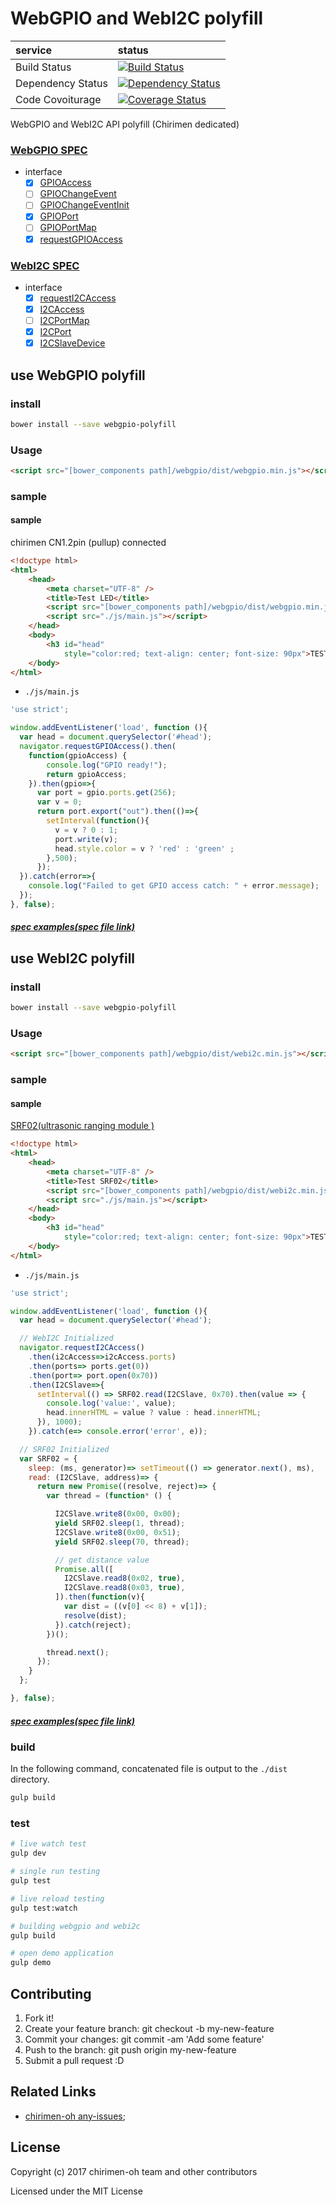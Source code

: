 # WebGPIO and WebI2C polyfill

|service|status|
|:--|:--|
| Build Status |[![Build Status](https://travis-ci.org/chirimen-oh/WebGPIO.svg)](https://travis-ci.org/chirimen-oh/WebGPIO) |
| Dependency Status |[![Dependency Status](https://gemnasium.com/badges/github.com/chirimen-oh/WebGPIO.svg)](https://gemnasium.com/github.com/chirimen-oh/WebGPIO)|
| Code Covoiturage|[![Coverage Status](https://coveralls.io/repos/github/chirimen-oh/WebGPIO/badge.svg?branch=draft-20160125)](https://coveralls.io/github/chirimen-oh/WebGPIO?branch=draft-20160125)|

WebGPIO and WebI2C API polyfill (Chirimen dedicated)

### [WebGPIO SPEC](https://rawgit.com/browserobo/WebGPIO/master/index.html#example-getting-access)

+ interface
  + [x] [GPIOAccess](https://rawgit.com/browserobo/WebGPIO/master/index.html#GPIOAccess-interface)
  + [ ] [GPIOChangeEvent](https://rawgit.com/browserobo/WebGPIO/master/index.html#GPIOChangeEventInit-interface)
  + [ ] [GPIOChangeEventInit](https://rawgit.com/browserobo/WebGPIO/master/index.html#GPIOChangeEvent-interface)
  + [x] [GPIOPort](https://rawgit.com/browserobo/WebGPIO/master/index.html#GPIOPort-interface)
  + [ ] [GPIOPortMap](https://rawgit.com/browserobo/WebGPIO/master/index.html#GPIOPortMap-interface)
  + [x] [requestGPIOAccess](https://rawgit.com/browserobo/WebGPIO/master/index.html#navigator-gpio)

### [WebI2C SPEC](https://rawgit.com/browserobo/WebI2C/master/index.html)

+ interface
  + [x] [requestI2CAccess](https://rawgit.com/browserobo/WebI2C/master/index.html#navigator-I2C)
  + [x] [I2CAccess](https://rawgit.com/browserobo/WebI2C/master/index.html#I2CAccess-interface)
  + [ ] [I2CPortMap](https://rawgit.com/browserobo/WebI2C/master/index.html#I2CPortMap-interface)
  + [x] [I2CPort](https://rawgit.com/browserobo/WebI2C/master/index.html#I2CPort-interface)
  + [x] [I2CSlaveDevice](https://rawgit.com/browserobo/WebI2C/master/index.html#I2CSlaveDevice-interface)

## use WebGPIO polyfill

### install

```sh
bower install --save webgpio-polyfill
```

### Usage

```html
<script src="[bower_components path]/webgpio/dist/webgpio.min.js"></script>
```

### sample

#### sample

chirimen CN1.2pin (pullup) connected

```html
<!doctype html>
<html>
    <head>
        <meta charset="UTF-8" />
        <title>Test LED</title>
        <script src="[bower_components path]/webgpio/dist/webgpio.min.js"></script>
        <script src="./js/main.js"></script>
    </head>
    <body>
        <h3 id="head"
            style="color:red; text-align: center; font-size: 90px">TEST</h3>
    </body>
</html>
```

 + `./js/main.js`

```javascript
'use strict';

window.addEventListener('load', function (){
  var head = document.querySelector('#head');
  navigator.requestGPIOAccess().then(
    function(gpioAccess) {
        console.log("GPIO ready!");
        return gpioAccess;
    }).then(gpio=>{
      var port = gpio.ports.get(256);
      var v = 0;
      return port.export("out").then(()=>{
        setInterval(function(){
          v = v ? 0 : 1;
          port.write(v);
          head.style.color = v ? 'red' : 'green' ;
        },500);
      });
  }).catch(error=>{
    console.log("Failed to get GPIO access catch: " + error.message);
  });
}, false);
```


##### [spec examples(spec file link)](https://rawgit.com/browserobo/WebGPIO/master/index.html#example)

## use WebI2C polyfill

### install

```sh
bower install --save webgpio-polyfill
```

### Usage

```html
<script src="[bower_components path]/webgpio/dist/webi2c.min.js"></script>
```

### sample

#### sample

[SRF02(ultrasonic ranging module )](http://www.robot-electronics.co.uk/htm/srf02techI2C.htm)

```html
<!doctype html>
<html>
    <head>
        <meta charset="UTF-8" />
        <title>Test SRF02</title>
        <script src="[bower_components path]/webgpio/dist/webi2c.min.js"></script>
        <script src="./js/main.js"></script>
    </head>
    <body>
        <h3 id="head"
            style="color:red; text-align: center; font-size: 90px">TEST</h3>
    </body>
</html>
```

 + `./js/main.js`

```javascript
'use strict';

window.addEventListener('load', function (){
  var head = document.querySelector('#head');

  // WebI2C Initialized
  navigator.requestI2CAccess()
    .then(i2cAccess=>i2cAccess.ports)
    .then(ports=> ports.get(0))
    .then(port=> port.open(0x70))
    .then(I2CSlave=>{
      setInterval(() => SRF02.read(I2CSlave, 0x70).then(value => {
        console.log('value:', value);
        head.innerHTML = value ? value : head.innerHTML;
      }), 1000);
    }).catch(e=> console.error('error', e));

  // SRF02 Initialized
  var SRF02 = {
    sleep: (ms, generator)=> setTimeout(() => generator.next(), ms),
    read: (I2CSlave, address)=> {
      return new Promise((resolve, reject)=> {
        var thread = (function* () {

          I2CSlave.write8(0x00, 0x00);
          yield SRF02.sleep(1, thread);
          I2CSlave.write8(0x00, 0x51);
          yield SRF02.sleep(70, thread);

          // get distance value
          Promise.all([
            I2CSlave.read8(0x02, true),
            I2CSlave.read8(0x03, true),
          ]).then(function(v){
            var dist = ((v[0] << 8) + v[1]);
            resolve(dist);
          }).catch(reject);
        })();

        thread.next();
      });
    }
  };

}, false);
```

##### [spec examples(spec file link)](https://rawgit.com/browserobo/WebI2C/master/index.html#example)

### build

In the following command, concatenated file is output to the `./dist` directory.

```sh
gulp build
```

### test

```sh
# live watch test
gulp dev

# single run testing
gulp test

# live reload testing
gulp test:watch

# building webgpio and webi2c
gulp build

# open demo application
gulp demo

```


## Contributing

 1. Fork it!
 2. Create your feature branch: git checkout -b my-new-feature
 3. Commit your changes: git commit -am 'Add some feature'
 4. Push to the branch: git push origin my-new-feature
 5. Submit a pull request :D

## Related Links

 + [chirimen-oh any-issues](https://github.com/chirimen-oh/any-issues);

## License

 Copyright (c) 2017 chirimen-oh team and other contributors

 Licensed under the MIT License
